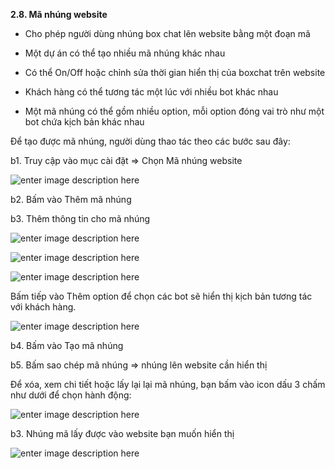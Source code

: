 **2.8. Mã nhúng website**

- Cho phép người dùng nhúng box chat lên website bằng một đoạn mã 

- Một dự án có thể tạo nhiều mã nhúng khác nhau 

- Có thể On/Off hoặc chỉnh sửa thời gian hiển thị của boxchat trên website

- Khách hàng có thể tương tác một lúc với nhiều bot khác nhau

- Một mã nhúng có thể gồm nhiều option, mỗi option đóng vai trò như một bot chứa kịch bản khác nhau

Để tạo được mã nhúng, người dùng thao tác theo các bước sau đây:

b1. Truy cập vào mục cài đặt => Chọn Mã nhúng website

![enter image description here](https://static8.muarecdn.com/original/muare/images/2020/09/22/5735905_13.jpg)

b2.  Bấm vào Thêm mã nhúng 

b3. Thêm thông tin cho mã nhúng

![enter image description here](https://static8.muarecdn.com/original/muare/images/2020/09/22/5735912_15.jpg)

![enter image description here](https://static8.muarecdn.com/original/muare/images/2020/09/22/5736364_25.jpg)

![enter image description here](https://static8.muarecdn.com/original/muare/images/2020/09/22/5735913_16.jpg)

Bấm tiếp vào Thêm option để chọn các bot sẽ hiển thị kịch bản tương tác với khách hàng.
 
![enter image description here](https://static8.muarecdn.com/original/muare/images/2020/09/22/5735958_17.jpg)

b4. Bấm vào Tạo mã nhúng

b5. Bấm sao chép mã nhúng => nhúng lên website cần hiển thị



Để xóa, xem chi tiết hoặc lấy lại lại mã nhúng, bạn bấm vào icon dấu 3 chấm như dưới để chọn hành động:

![enter image description here](https://static8.muarecdn.com/original/muare/images/2020/09/22/5736342_23.jpg)

b3. Nhúng mã lấy được vào website bạn muốn hiển thị

![enter image description here](https://static8.muarecdn.com/original/muare/images/2020/09/22/5736304_21.jpg)

